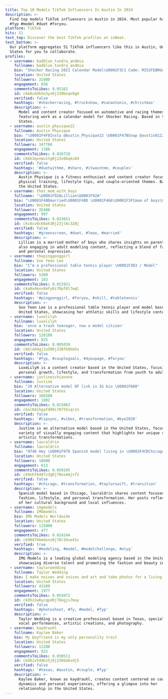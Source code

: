 ```yaml
---
title: Top 10 Models TikTok Influencers In Austin In 2024
description: >-
  Find top models TikTok influencers in Austin in 2024. Most popular hashtags:
  #fyp #model #duet #foryou.
platform: TikTok
hits: 51
text_top: Discover the best TikTok profiles on inBeat.
text_bottom: >-
  Our platform aggregates 51 TikTok influencers like this in Austin, United
  States for you to collaborate.
profiles:
  - username: badblue_tundra_andmia
    fullname: badblue_tundra_andmia
    bio: "Shocker Racing 2021 Calendar Model\U0001F3C1 Code: MISSFEBRUARY PayPal/Zelle: @miacerva"
    location: United States
    followers: 31000
    engagement: 836
    commentsToLikes: 0.05162
    id: ckb0zddk5o3yx0j230bsqn9g4
    verified: false
    hashtags: '#shockerracing, #truckshow, #sanantonio, #christmas'
    description: >-
      Model and content creator focused on automotive and racing themes,
      featuring work as a calendar model for Shocker Racing. Based in the United
      States.
  - username: austin_physique22
    fullname: Austin Physique
    bio: "\U0001F4F8Insta @Austin_Physique22 \U0001F47BSnap @austin0122 IL ✈ FL 25"
    location: United States
    followers: 347700
    engagement: 1388
    commentsToLikes: 0.026728
    id: ckbb3qxnmu1tg0j23v6bqksb9
    verified: false
    hashtags: '#duetwithme, #share, #itwasntme, #couples'
    description: >-
      Austin Physique is a fitness enthusiast and content creator focused on
      physical training, lifestyle tips, and couple-oriented themes. Based in
      the United States.
  - username: that_mom_with_boys
    fullname: "\U0001F92ALillian\U0001F92A"
    bio: "\U0001F48Dmarried\U0001F48D \U0001F466\U0001F3FCmom of boys\U0001F466\U0001F3FC \U0001F51EO.F Model clink the link\U0001F51E"
    location: United States
    followers: 35400
    engagement: 997
    commentsToLikes: 0.033651
    id: ckc8cv8c68ok30j23jl6c328j
    verified: false
    hashtags: '#greenscreen, #duet, #lmao, #married'
    description: >-
      Lillian is a married mother of boys who shares insights on parenting while
      also engaging in adult modeling content, reflecting a blend of family life
      and personal expression.
  - username: thepinggonggirl
    fullname: Soo Yeon Lee
    bio: "I’m a professional table tennis player \U0001F3D3 / Model"
    location: United States
    followers: 5309
    engagement: 183
    commentsToLikes: 0.022921
    id: cka0xdexv6mfy0i78pf8l7wql
    verified: false
    hashtags: '#pingponggirl, #foryou, #skill, #tabletennis'
    description: >-
      Soo Yeon Lee is a professional table tennis player and model based in the
      United States, showcasing her athletic skills and lifestyle content.
  - username: luxelilyh
    fullname: luxelilyh
    bio: 'once a trash teenager, now a model citizen'
    location: United States
    followers: 120100
    engagement: 925
    commentsToLikes: 0.005038
    id: ckbl4d4gj1u500j238fk0km5s
    verified: false
    hashtags: '#fyp, #couplegoals, #4youpage, #foryou'
    description: >-
      LuxeLilyH is a content creator based in the United States, focusing on
      personal growth, lifestyle, and transformation from youth to adulthood.
  - username: justineschiavone
    fullname: Justine
    bio: "20 Alternative model OF link in IG bio \U0001F608"
    location: United States
    followers: 160200
    engagement: 1802
    commentsToLikes: 0.015062
    id: ckal6dihqafd90i78f55cqrzn
    verified: false
    hashtags: '#lipsync, #vibes, #transformation, #bye2020'
    description: >-
      Justine is an alternative model based in the United States, focusing on a
      variety of visually engaging content that highlights her unique style and
      artistic transformations.
  - username: lauraldrin
    fullname: lauraldrin
    bio: "9748 Hey \U0001F970 Spanish model living in \U0001F4CDChicago Follow my ig: @lauraldrin"
    location: United States
    followers: 18000
    engagement: 613
    commentsToLikes: 0.050195
    id: ck9nhf644fz3g0j78osemjvf2
    verified: false
    hashtags: '#chicago, #transformation, #taylorswift, #transition'
    description: >-
      Spanish model based in Chicago, lauraldrin shares content focused on
      fashion, lifestyle, and personal transformation. Her posts reflect a blend
      of her cultural background and local influences.
  - username: imgmodels
    fullname: IMGmodels
    bio: IMG Models Worldwide
    location: United States
    followers: 115000
    engagement: 477
    commentsToLikes: 0.024244
    id: ck9047hbmdxns0j78r34ue41c
    verified: true
    hashtags: '#modeling, #model, #modelchallenge, #wlyg'
    description: >-
      IMG Models is a leading global modeling agency based in the United States,
      showcasing diverse talent and promoting the fashion and beauty industries.
  - username: taylorwedding
    fullname: Taylor Wedding
    bio: I make noises and voices and art and take photos for a living 23 TX
    location: United States
    followers: 43100
    engagement: 1977
    commentsToLikes: 0.054972
    id: ck95z2w6ycqpd0j78ogjs7muy
    verified: false
    hashtags: '#photoshoot, #fy, #model, #fyp'
    description: >-
      Taylor Wedding is a creative professional based in Texas, specializing in
      vocal performances, artistic creations, and photography.
  - username: kaydrauhl
    fullname: Kaylee Baker
    bio: My boyfriend is my only personality trait
    location: United States
    followers: 11200
    engagement: 925
    commentsToLikes: 0.030511
    id: ckd6iv544bs5j0j230dabvdj5
    verified: false
    hashtags: '#texas, #austin, #couple, #fyp'
    description: >-
      Kaylee Baker, known as kaydrauhl, creates content centered on couple
      dynamics and personal experiences, offering a glimpse into her
      relationship in the United States.
---
```


